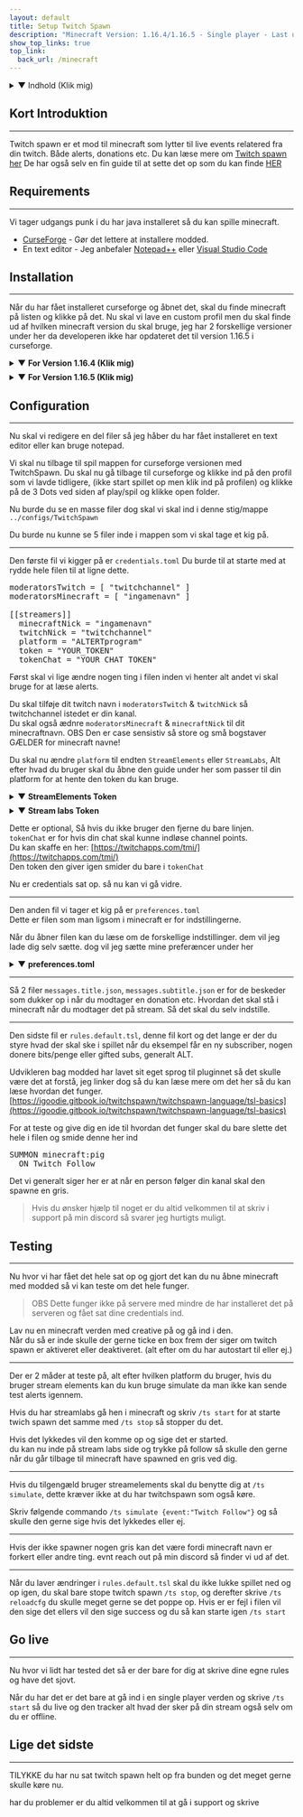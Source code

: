 ```yaml
---
layout: default
title: Setup Twitch Spawn
description: "Minecraft Version: 1.16.4/1.16.5 - Single player - Last updated: 11/04/2021"
show_top_links: true
top_link:
  back_url: /minecraft
---
```


<details>
<summary>▼ Indhold (Klik mig)</summary>

<ul>
<li><a href="#kort-introduktion">Kort Introduktion</a></li>
<li><a href="#requirements">Requirements</a></li>
<li><a href="#installation">Installation</a></li>
<li><a href="#configuration">Configuration</a></li>
<li><a href="#testing">Testing</a></li>
<li><a href="#go-live">Go live</a></li>
<li><a href="#lige-det-sidste">Lige det sidste</a></li>
</ul>

</details>

## Kort Introduktion

<hr/>

Twitch spawn er et mod til minecraft som lytter til live events relatered fra din twitch. Både alerts, donations etc. Du kan læse mere om <a href="https://igoodie.gitbook.io/twitchspawn/" target="_blank">Twitch spawn her</a>
De har også selv en fin guide til at sette det op som du kan finde <a href="https://igoodie.gitbook.io/twitchspawn/basics/getting-started" target="_blank">HER</a>

## Requirements

<hr/>

Vi tager udgangs punk i du har java installeret så du kan spille minecraft.

- <a href="https://curseforge.overwolf.com/" target="_blank">CurseForge</a> - Gør det lettere at installere modded.
- En text editor - Jeg anbefaler <a href="https://notepad-plus-plus.org/downloads/" target="_blank">Notepad++</a> eller <a href="https://code.visualstudio.com/" target="_blank">Visual Studio Code</a>

## Installation

<hr/>

Når du har fået installeret curseforge og åbnet det, skal du finde minecraft på listen og klikke på det.
Nu skal vi lave en custom profil men du skal finde ud af hvilken minecraft version du skal bruge, jeg har 2 forskellige versioner under her da developeren ikke har opdateret det til version 1.16.5 i curseforge.

<details>
<summary style="margin-bottom:0.5rem;">▼ <b>For Version 1.16.4 (Klik mig)</b></summary><br>

Du klikker og laver custom profilen til minecraft version 1.16.4 og seneste forge version.<br>
Du kan kalde den hvad du vil.<br><br>

Når det så er gjort og den er installeret osv, skal du klikke ind på selve profilen og ikke klik spil/play endu.<br>
I højre side ser du en puzzle peice hvor der står add more content, klik den.<br><br>

Nu skal du så søge efter: <b>"TwitchSpawn"</b><br>
Og så klikker du installer.

Nu skal du bare åbne minecraft og launche helt ind til settings etc.

<h4 style="margin-bottom:1rem;"><b>Tillykke du har nu installeret Twitch spawn</b></h4>
</details>

<details>
<summary>▼ <b>For Version 1.16.5 (Klik mig)</b></summary><br>

Du klikker og laver custom profilen til minecraft version 1.16.5 og seneste forge version.<br>
Du kan kalde den hvad du vil.<br>

Du skal nu klikke ind på custom profilen og ikke starte minecraft endu.<br>

Nu skal vi lige hente modded så du kan køre det, du henter det  [HER](https://www.curseforge.com/minecraft/mc-mods/twitchspawn) ved at klikke på download oppe til højre på siden.<br>
Den skulle gerne hente en Jar fil som er modded som vi skal bruge lige om lidt.<br>

Du skal nu gå tilbage til curseforge og klikke på de 3 Dots ved siden af play/spil og klikke open folder.<br>

Din stifinder skulle gerne åbne en mappe med en masse i, du skal nu tage den den jar fil vi lige har hentet og smide i den mappe som hedder mods (Hvis der ikke er en så lav den)<br>

Når det er gjort skal du inde i curseforge åbne spille og launche helt ind til minecraft.<br>

<h4 style="margin-bottom:1rem;"><b>Tillykke du har nu installeret Twitch spawn</b></h4>

</details>

## Configuration

<hr/>

Nu skal vi redigere en del filer så jeg håber du har fået installeret en text editor eller kan bruge notepad.

Vi skal nu tilbage til spil mappen for curseforge versionen med TwitchSpawn. Du skal nu gå tilbage til curseforge og klikke ind på den profil som vi lavde tidligere, (ikke start spillet op men klik ind på profilen) og klikke på de 3 Dots ved siden af play/spil og klikke open folder.

Nu burde du se en masse filer dog skal vi skal ind i denne stig/mappe `../configs/TwitchSpawn`

Du burde nu kunne se 5 filer inde i mappen som vi skal tage et kig på.

<hr/>

Den første fil vi kigger på er `credentials.toml`
Du burde til at starte med at rydde hele filen til at ligne dette.
<pre>
moderatorsTwitch = [ "twitchchannel" ]
moderatorsMinecraft = [ "ingamenavn" ]

[[streamers]]
  minecraftNick = "ingamenavn"
  twitchNick = "twitchchannel"
  platform = "ALTERTprogram"
  token = "YOUR_TOKEN"
  tokenChat = "YOUR_CHAT_TOKEN"
</pre>

Først skal vi lige ændre nogen ting i filen inden vi henter alt andet vi skal bruge for at læse alerts.

Du skal tilføje dit twitch navn i `moderatorsTwitch` & `twitchNick` så twitchchannel istedet er din kanal.<br>
Du skal også ædnre `moderatorsMinecraft` & `minecraftNick` til dit minecraftnavn. OBS Den er case sensistiv så store og små bogstaver GÆLDER for minecraft navne!

Du skal nu ændre `platform` til endten `StreamElements` eller `StreamLabs`, Alt efter hvad du bruger skal du åbne den guide under her som passer til din platform for at hente den token du kan bruge.

<details style="margin-bottom:0.5rem;">
<summary>▼ <b>StreamElements Token</b></summary><br>

Stream elements token finder du her:<br>

Når du har kopiret token skal du smide den i `token`

</details>

<details style="margin-bottom:0.5rem;">
<summary>▼ <b>Stream labs Token</b></summary><br>

Du skal bruge streamlabs api token hvilket du finder her:<br>

Når du har kopiret token skal du smide den i `token`

</details>

Dette er optional, Så hvis du ikke bruger den fjerne du bare linjen.<br>
`tokenChat` er for hvis din chat skal kunne indløse channel points.<br>
Du kan skaffe en her: [https://twitchapps.com/tmi/](https://twitchapps.com/tmi/)<br>
Den token den giver igen smider du bare i `tokenChat`

Nu er credentials sat op. så nu kan vi gå vidre.

<hr/>

Den anden fil vi tager et kig på er `preferences.toml`<br>
Dette er filen som man ligsom i minecraft er for indstillingerne.

Når du åbner filen kan du læse om de forskellige indstillinger. dem vil jeg lade dig selv sætte. dog vil jeg sætte mine preferæncer under her

<details>
<summary>▼ <b>preferences.toml</b></summary><br>

<pre>
  messageDisplay="chat"
  notificationDelay=500
  chatWarnings="disabled"
  notificationVolume=0.4
  indicatorDisplay="disabled"
  autoStart="disabled"
</pre>

</details>

<hr/>

Så 2 filer `messages.title.json`, `messages.subtitle.json` er for de beskeder som dukker op i når du modtager en donation etc. Hvordan det skal stå i minecraft når du modtager det på stream. Så det skal du selv indstille.

<hr/>

Den sidste fil er `rules.default.tsl`, denne fil kort og det lange er der du styre hvad der skal ske i spillet når du eksempel får en ny subscriber, nogen donere bits/penge eller gifted subs, generalt ALT.

Udvikleren bag modded har lavet sit eget sprog til pluginnet så det skulle være det at forstå, jeg linker dog så du kan læse mere om det her så du kan læse hvordan det funger. [https://igoodie.gitbook.io/twitchspawn/twitchspawn-language/tsl-basics](https://igoodie.gitbook.io/twitchspawn/twitchspawn-language/tsl-basics)

For at teste og give dig en ide til hvordan det funger skal du bare slette det hele i filen og smide denne her ind

<pre>
SUMMON minecraft:pig
  ON Twitch Follow
</pre>

Det vi generalt siger her er at når en person følger din kanal skal den spawne en gris.

> Hvis du ønsker hjælp til noget er du altid velkommen til at skriv i support på min discord så svarer jeg hurtigts muligt.

## Testing

<hr/>

Nu hvor vi har fået det hele sat op og gjort det kan du nu åbne minecraft med modded så vi kan teste om det hele funger.

> OBS Dette funger ikke på servere med mindre de har installeret det på serveren og fået sat dine credentials ind.

Lav nu en minecraft verden med creative på og gå ind i den.<br>
Når du så er inde skulle der gerne ticke en box frem der siger om twitch spawn er aktiveret eller deaktiveret. (alt efter om du har autostart til eller ej.)

<hr/>

Der er 2 måder at teste på, alt efter hvilken platform du bruger, hvis du bruger stream elements kan du kun bruge simulate da man ikke kan sende test alerts igennem.

Hvis du har streamlabs gå hen i minecraft og skriv `/ts start` for at starte twich spawn det samme med `/ts stop` så stopper du det.

Hvis det lykkedes vil den komme op og sige det er started.<br>
du kan nu inde på stream labs side og trykke på follow så skulle den gerne når du går tilbage til minecraft have spawned en gris ved dig.

<hr/>

Hvis du tilgengæld bruger streamelements skal du benytte dig at `/ts simulate`, dette kræver ikke at du har twitchspawn som også køre.

Skriv følgende commando `/ts simulate {event:"Twitch Follow"}`
og så skulle den gerne sige hvis det lykkedes eller ej.

<hr/>

Hvis der ikke spawner nogen gris kan det være fordi minecraft navn er forkert eller andre ting. evnt reach out på min discord så finder vi ud af det.

<hr/>

Når du laver ændringer i `rules.default.tsl` skal du ikke lukke spillet ned og op igen, du skal bare stope twitch spawn `/ts stop`, og derefter skrive `/ts reloadcfg` du skulle meget gerne se det poppe op. Hvis er er fejl i filen vil den sige det ellers vil den sige success og du så kan starte igen `/ts start`

## Go live

<hr/>

Nu hvor vi lidt har tested det så er der bare for dig at skrive dine egne rules og have det sjovt.

Når du har det er det bare at gå ind i en single player verden og skrive `/ts start` så du live og den tracker alt hvad der sker på din stream også selv om du er offline.

## Lige det sidste

<hr/>

TILYKKE du har nu sat twitch spawn helt op fra bunden og det meget gerne skulle køre nu.

har du problemer er du altid velkommen til at gå i support og skrive
